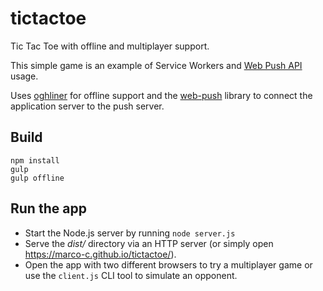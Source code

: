 # tictactoe
Tic Tac Toe with offline and multiplayer support.

This simple game is an example of Service Workers and [Web Push API](https://developer.mozilla.org/en-US/docs/Web/API/Push_API) usage.

Uses [oghliner](https://github.com/mozilla/oghliner) for offline support and the [web-push](https://github.com/marco-c/web-push) library to connect the application server to the push server.

## Build

```
npm install
gulp
gulp offline
```

## Run the app

- Start the Node.js server by running `node server.js`
- Serve the *dist/* directory via an HTTP server (or simply open https://marco-c.github.io/tictactoe/).
- Open the app with two different browsers to try a multiplayer game or use the `client.js` CLI tool to simulate an opponent.
